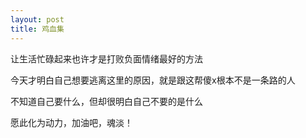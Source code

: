 ```yaml
---
layout: post
title: 鸡血集
---
```


让生活忙碌起来也许才是打败负面情绪最好的方法

今天才明白自己想要逃离这里的原因，就是跟这帮傻x根本不是一条路的人

不知道自己要什么，但却很明白自己不要的是什么

愿此化为动力，加油吧，魂淡！
